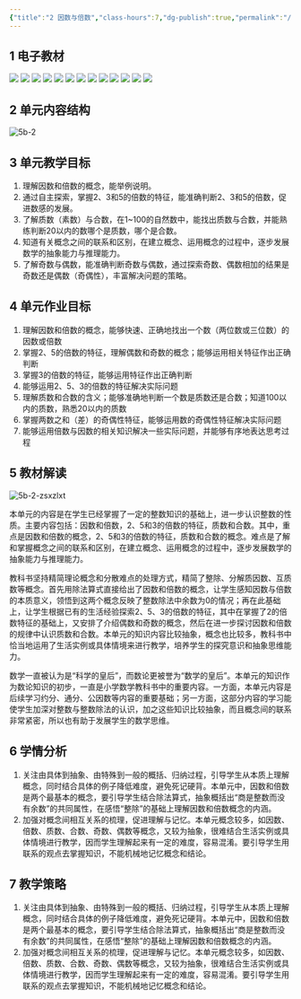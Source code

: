 ```yaml
---
{"title":"2 因数与倍数","class-hours":7,"dg-publish":true,"permalink":"/4 单元教学/5B 五下/2 因数与倍数/","dgPassFrontmatter":true,"noteIcon":""}
---
```




## 1 电子教材

<p class="grid-4">
	<img loading="lazy" decoding="async" src="https://book.pep.com.cn/1221001502141/files/mobile/11.jpg">
	<img loading="lazy" decoding="async" src="https://book.pep.com.cn/1221001502141/files/mobile/12.jpg">
	<img loading="lazy" decoding="async" src="https://book.pep.com.cn/1221001502141/files/mobile/13.jpg">
	<img loading="lazy" decoding="async" src="https://book.pep.com.cn/1221001502141/files/mobile/14.jpg">
	<img loading="lazy" decoding="async" src="https://book.pep.com.cn/1221001502141/files/mobile/15.jpg">
	<img loading="lazy" decoding="async" src="https://book.pep.com.cn/1221001502141/files/mobile/16.jpg">
	<img loading="lazy" decoding="async" src="https://book.pep.com.cn/1221001502141/files/mobile/17.jpg">
	<img loading="lazy" decoding="async" src="https://book.pep.com.cn/1221001502141/files/mobile/18.jpg">
	<img loading="lazy" decoding="async" src="https://book.pep.com.cn/1221001502141/files/mobile/19.jpg">
	<img loading="lazy" decoding="async" src="https://book.pep.com.cn/1221001502141/files/mobile/20.jpg">
	<img loading="lazy" decoding="async" src="https://book.pep.com.cn/1221001502141/files/mobile/21.jpg">
	<img loading="lazy" decoding="async" src="https://book.pep.com.cn/1221001502141/files/mobile/22.jpg">
	<img loading="lazy" decoding="async" src="https://book.pep.com.cn/1221001502141/files/mobile/23.jpg">
</p>

## 2 单元内容结构

![5b-2](https://r2.edui123.com/2023/04/5b-2.png)

## 3 单元教学目标

1. 理解因数和倍数的概念，能举例说明。
2. 通过自主探索，掌握2、3和5的倍数的特征，能准确判断2、3和5的倍数，促进数感的发展。
3. 了解质数（素数）与合数，在1~100的自然数中，能找出质数与合数，并能熟练判断20以内的数哪个是质数，哪个是合数。
4. 知道有关概念之间的联系和区别，在建立概念、运用概念的过程中，逐步发展数学的抽象能力与推理能力。
5. 了解奇数与偶数，能准确判断奇数与偶数，通过探索奇数、偶数相加的结果是奇数还是偶数（奇偶性），丰富解决问题的策略。

## 4 单元作业目标

1. 理解因数和倍数的概念，能够快速、正确地找出一个数（两位数或三位数）的因数或倍数
2. 掌握2、5的倍数的特征，理解偶数和奇数的概念；能够运用相关特征作出正确判断
3. 掌握3的倍数的特征，能够运用特征作出正确判断
4. 能够运用2、5、3的倍数的特征解决实际问题
5. 理解质数和合数的含义；能够准确地判断一个数是质数还是合数；知道100以内的质数，熟悉20以内的质数
6. 掌握两数之和（差）的奇偶性特征，能够运用数的奇偶性特征解决实际问题
7. 能够运用倍数与因数的相关知识解决一些实际问题，并能够有序地表达思考过程

## 5 教材解读

![5b-2-zsxzlxt](https://r2.edui123.com/2024/02/5b-2-zsxzlxt.jpg)

本单元的内容是在学生已经掌握了一定的整数知识的基础上，进一步认识整数的性质。主要内容包括：因数和倍数，2、5和3的倍数的特征，质数和合数。其中，重点是因数和倍数的概念，2、5和3的倍数的特征，质数和合数的概念。难点是了解和掌握概念之间的联系和区别，在建立概念、运用概念的过程中，逐步发展数学的抽象能力与推理能力。

教科书坚持精简理论概念和分散难点的处理方式，精简了整除、分解质因数、互质数等概念。首先用除法算式直接给出了因数和倍数的概念，让学生感知因数与倍数的本质意义，领悟到这两个概念反映了整数除法中余数为0的情况；再在此基础上，让学生根据已有的生活经验探索2、5、3的倍数的特征，其中在掌握了2的倍数特征的基础上，又安排了介绍偶数和奇数的概念，然后在进一步探讨因数和倍数的规律中认识质数和合数。本单元的知识内容比较抽象，概念也比较多，教科书中恰当地运用了生活实例或具体情境来进行教学，培养学生的探究意识和抽象思维能力。

数学一直被认为是“科学的皇后”，而数论更被誉为“数学的皇后”。本单元的知识作为数论知识的初步，一直是小学数学教科书中的重要内容。一方面，本单元内容是后续学习约分、通分、公因数等内容的重要基础；另一方面，这部分内容的学习能使学生加深对整数与整数除法的认识，加之这些知识比较抽象，而且概念间的联系非常紧密，所以也有助于发展学生的数学思维。

## 6 学情分析

1. 关注由具体到抽象、由特殊到一般的概括、归纳过程，引导学生从本质上理解概念，同时结合具体的例子降低难度，避免死记硬背。本单元中，因数和倍数是两个最基本的概念，要引导学生结合除法算式，抽象概括出“商是整数而没有余数”的共同属性，在感悟“整除”的基础上理解因数和倍数概念的内涵。
2. 加强对概念间相互关系的梳理，促进理解与记忆。本单元概念较多，如因数、倍数、质数、合数、奇数、偶数等概念，又较为抽象，很难结合生活实例或具体情境进行教学，因而学生理解起来有一定的难度，容易混淆。要引导学生用联系的观点去掌握知识，不能机械地记忆概念和结论。

## 7 教学策略

1. 关注由具体到抽象、由特殊到一般的概括、归纳过程，引导学生从本质上理解概念，同时结合具体的例子降低难度，避免死记硬背。本单元中，因数和倍数是两个最基本的概念，要引导学生结合除法算式，抽象概括出“商是整数而没有余数”的共同属性，在感悟“整除”的基础上理解因数和倍数概念的内涵。
2. 加强对概念间相互关系的梳理，促进理解与记忆。本单元概念较多，如因数、倍数、质数、合数、奇数、偶数等概念，又较为抽象，很难结合生活实例或具体情境进行教学，因而学生理解起来有一定的难度，容易混淆。要引导学生用联系的观点去掌握知识，不能机械地记忆概念和结论。